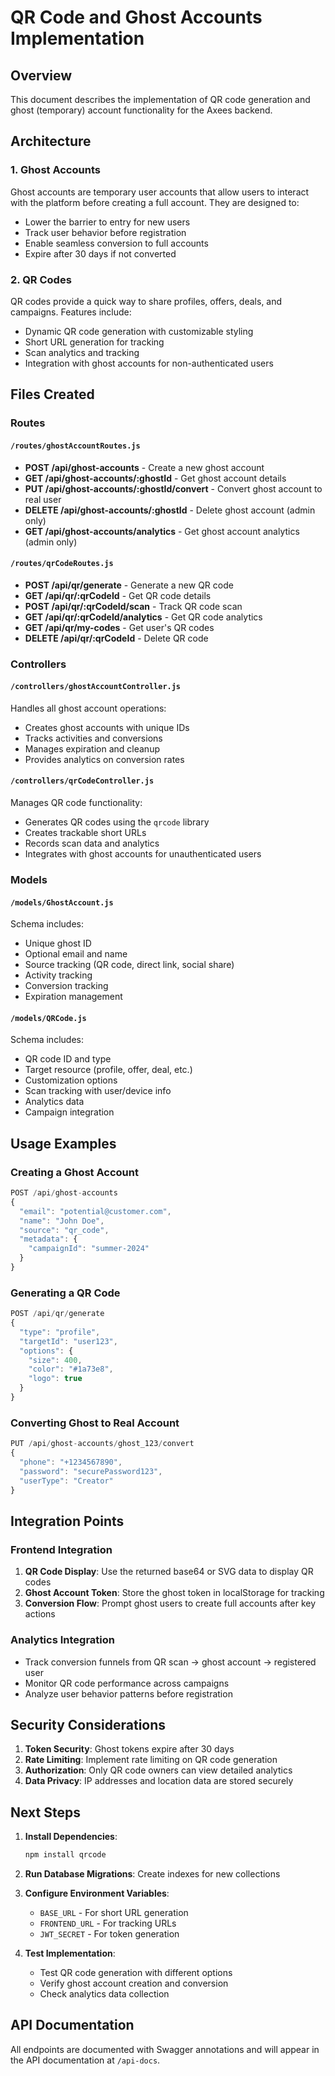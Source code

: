 # QR Code and Ghost Accounts Implementation

## Overview

This document describes the implementation of QR code generation and ghost (temporary) account functionality for the Axees backend.

## Architecture

### 1. Ghost Accounts
Ghost accounts are temporary user accounts that allow users to interact with the platform before creating a full account. They are designed to:
- Lower the barrier to entry for new users
- Track user behavior before registration
- Enable seamless conversion to full accounts
- Expire after 30 days if not converted

### 2. QR Codes
QR codes provide a quick way to share profiles, offers, deals, and campaigns. Features include:
- Dynamic QR code generation with customizable styling
- Short URL generation for tracking
- Scan analytics and tracking
- Integration with ghost accounts for non-authenticated users

## Files Created

### Routes

#### `/routes/ghostAccountRoutes.js`
- **POST /api/ghost-accounts** - Create a new ghost account
- **GET /api/ghost-accounts/:ghostId** - Get ghost account details
- **PUT /api/ghost-accounts/:ghostId/convert** - Convert ghost account to real user
- **DELETE /api/ghost-accounts/:ghostId** - Delete ghost account (admin only)
- **GET /api/ghost-accounts/analytics** - Get ghost account analytics (admin only)

#### `/routes/qrCodeRoutes.js`
- **POST /api/qr/generate** - Generate a new QR code
- **GET /api/qr/:qrCodeId** - Get QR code details
- **POST /api/qr/:qrCodeId/scan** - Track QR code scan
- **GET /api/qr/:qrCodeId/analytics** - Get QR code analytics
- **GET /api/qr/my-codes** - Get user's QR codes
- **DELETE /api/qr/:qrCodeId** - Delete QR code

### Controllers

#### `/controllers/ghostAccountController.js`
Handles all ghost account operations:
- Creates ghost accounts with unique IDs
- Tracks activities and conversions
- Manages expiration and cleanup
- Provides analytics on conversion rates

#### `/controllers/qrCodeController.js`
Manages QR code functionality:
- Generates QR codes using the `qrcode` library
- Creates trackable short URLs
- Records scan data and analytics
- Integrates with ghost accounts for unauthenticated users

### Models

#### `/models/GhostAccount.js`
Schema includes:
- Unique ghost ID
- Optional email and name
- Source tracking (QR code, direct link, social share)
- Activity tracking
- Conversion tracking
- Expiration management

#### `/models/QRCode.js`
Schema includes:
- QR code ID and type
- Target resource (profile, offer, deal, etc.)
- Customization options
- Scan tracking with user/device info
- Analytics data
- Campaign integration

## Usage Examples

### Creating a Ghost Account
```javascript
POST /api/ghost-accounts
{
  "email": "potential@customer.com",
  "name": "John Doe",
  "source": "qr_code",
  "metadata": {
    "campaignId": "summer-2024"
  }
}
```

### Generating a QR Code
```javascript
POST /api/qr/generate
{
  "type": "profile",
  "targetId": "user123",
  "options": {
    "size": 400,
    "color": "#1a73e8",
    "logo": true
  }
}
```

### Converting Ghost to Real Account
```javascript
PUT /api/ghost-accounts/ghost_123/convert
{
  "phone": "+1234567890",
  "password": "securePassword123",
  "userType": "Creator"
}
```

## Integration Points

### Frontend Integration
1. **QR Code Display**: Use the returned base64 or SVG data to display QR codes
2. **Ghost Account Token**: Store the ghost token in localStorage for tracking
3. **Conversion Flow**: Prompt ghost users to create full accounts after key actions

### Analytics Integration
- Track conversion funnels from QR scan → ghost account → registered user
- Monitor QR code performance across campaigns
- Analyze user behavior patterns before registration

## Security Considerations

1. **Token Security**: Ghost tokens expire after 30 days
2. **Rate Limiting**: Implement rate limiting on QR code generation
3. **Authorization**: Only QR code owners can view detailed analytics
4. **Data Privacy**: IP addresses and location data are stored securely

## Next Steps

1. **Install Dependencies**:
   ```bash
   npm install qrcode
   ```

2. **Run Database Migrations**: Create indexes for new collections

3. **Configure Environment Variables**:
   - `BASE_URL` - For short URL generation
   - `FRONTEND_URL` - For tracking URLs
   - `JWT_SECRET` - For token generation

4. **Test Implementation**:
   - Test QR code generation with different options
   - Verify ghost account creation and conversion
   - Check analytics data collection

## API Documentation

All endpoints are documented with Swagger annotations and will appear in the API documentation at `/api-docs`.